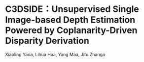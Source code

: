 # C3DSIDE：Unsupervised Single Image-based Depth Estimation Powered by Coplanarity-Driven Disparity Derivation
Xiaoling Yaoa, Lihua Hua, Yang Maa, Jifu Zhanga
